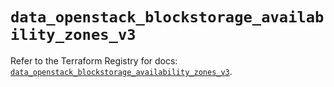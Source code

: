 # `data_openstack_blockstorage_availability_zones_v3`

Refer to the Terraform Registry for docs: [`data_openstack_blockstorage_availability_zones_v3`](https://registry.terraform.io/providers/terraform-provider-openstack/openstack/3.0.0/docs/data-sources/blockstorage_availability_zones_v3).
